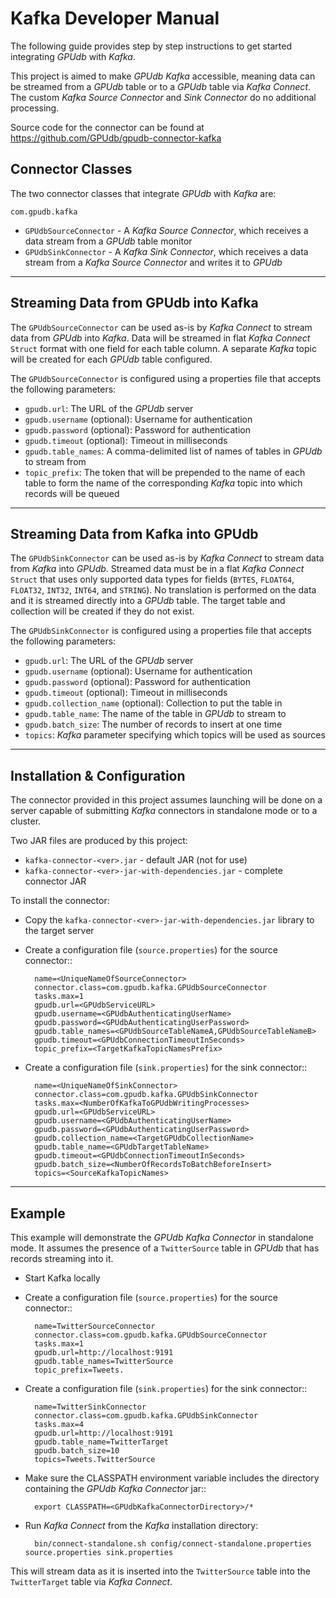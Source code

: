 Kafka Developer Manual
======================

The following guide provides step by step instructions to get started
integrating *GPUdb* with *Kafka*.

This project is aimed to make *GPUdb* *Kafka* accessible, meaning data can be
streamed from a *GPUdb* table or to a *GPUdb* table via *Kafka Connect*.  The
custom *Kafka Source Connector* and *Sink Connector* do no additional
processing.

Source code for the connector can be found at https://github.com/GPUdb/gpudb-connector-kafka


Connector Classes
-----------------

The two connector classes that integrate *GPUdb* with *Kafka* are:

``com.gpudb.kafka``

* ``GPUdbSourceConnector`` - A *Kafka Source Connector*, which receives a data
  stream from a *GPUdb* table monitor
* ``GPUdbSinkConnector`` - A *Kafka Sink Connector*, which receives a data
  stream from a *Kafka Source Connector* and writes it to *GPUdb*


-----


Streaming Data from GPUdb into Kafka
------------------------------------

The ``GPUdbSourceConnector`` can be used as-is by *Kafka Connect* to stream
data from *GPUdb* into *Kafka*. Data will be streamed in flat *Kafka Connect*
``Struct`` format with one field for each table column.  A separate *Kafka*
topic will be created for each *GPUdb* table configured.

The ``GPUdbSourceConnector`` is configured using a properties file that
accepts the following parameters:

* ``gpudb.url``: The URL of the *GPUdb* server
* ``gpudb.username`` (optional): Username for authentication
* ``gpudb.password`` (optional): Password for authentication
* ``gpudb.timeout`` (optional): Timeout in milliseconds 
* ``gpudb.table_names``: A comma-delimited list of names of tables in *GPUdb* to
  stream from
* ``topic_prefix``: The token that will be prepended to the name of each table
  to form the name of the corresponding *Kafka* topic into which records will be
  queued


-----


Streaming Data from Kafka into GPUdb
------------------------------------

The ``GPUdbSinkConnector`` can be used as-is by *Kafka Connect* to stream
data from *Kafka* into *GPUdb*. Streamed data must be in a flat *Kafka Connect*
``Struct`` that uses only supported data types for fields (``BYTES``,
``FLOAT64``, ``FLOAT32``, ``INT32``, ``INT64``, and ``STRING``). No
translation is performed on the data and it is streamed directly into a
*GPUdb* table. The target table and collection will be created if they do
not exist.

The ``GPUdbSinkConnector`` is configured using a properties file that
accepts the following parameters:

* ``gpudb.url``: The URL of the *GPUdb* server
* ``gpudb.username`` (optional): Username for authentication
* ``gpudb.password`` (optional): Password for authentication
* ``gpudb.timeout`` (optional): Timeout in milliseconds
* ``gpudb.collection_name`` (optional): Collection to put the table in
* ``gpudb.table_name``: The name of the table in *GPUdb* to stream to
* ``gpudb.batch_size``: The number of records to insert at one time
* ``topics``: *Kafka* parameter specifying which topics will be used as sources


-----


Installation & Configuration
----------------------------

The connector provided in this project assumes launching will be done on a
server capable of submitting *Kafka* connectors in standalone mode or to a
cluster.

Two JAR files are produced by this project:

* ``kafka-connector-<ver>.jar`` - default JAR (not for use)
* ``kafka-connector-<ver>-jar-with-dependencies.jar`` - complete connector JAR

To install the connector:

* Copy the ``kafka-connector-<ver>-jar-with-dependencies.jar`` library to the
  target server

* Create a configuration file (``source.properties``) for the source connector::

        name=<UniqueNameOfSourceConnector>
        connector.class=com.gpudb.kafka.GPUdbSourceConnector
        tasks.max=1
        gpudb.url=<GPUdbServiceURL>
        gpudb.username=<GPUdbAuthenticatingUserName>
        gpudb.password=<GPUdbAuthenticatingUserPassword>
        gpudb.table_names=<GPUdbSourceTableNameA,GPUdbSourceTableNameB>
        gpudb.timeout=<GPUdbConnectionTimeoutInSeconds>
        topic_prefix=<TargetKafkaTopicNamesPrefix>

* Create a configuration file (``sink.properties``) for the sink connector::

        name=<UniqueNameOfSinkConnector>
        connector.class=com.gpudb.kafka.GPUdbSinkConnector
        tasks.max=<NumberOfKafkaToGPUdbWritingProcesses>
        gpudb.url=<GPUdbServiceURL>
        gpudb.username=<GPUdbAuthenticatingUserName>
        gpudb.password=<GPUdbAuthenticatingUserPassword>
        gpudb.collection_name=<TargetGPUdbCollectionName>
        gpudb.table_name=<GPUdbTargetTableName>
        gpudb.timeout=<GPUdbConnectionTimeoutInSeconds>
        gpudb.batch_size=<NumberOfRecordsToBatchBeforeInsert>
        topics=<SourceKafkaTopicNames>


-----


Example
-------

This example will demonstrate the *GPUdb Kafka Connector* in standalone mode.
It assumes the presence of a ``TwitterSource`` table in *GPUdb* that has records
streaming into it.

* Start Kafka locally

* Create a configuration file (``source.properties``) for the source connector::

        name=TwitterSourceConnector
        connector.class=com.gpudb.kafka.GPUdbSourceConnector
        tasks.max=1
        gpudb.url=http://localhost:9191
        gpudb.table_names=TwitterSource
        topic_prefix=Tweets.

* Create a configuration file (``sink.properties``) for the sink connector::

        name=TwitterSinkConnector
        connector.class=com.gpudb.kafka.GPUdbSinkConnector
        tasks.max=4
        gpudb.url=http://localhost:9191
        gpudb.table_name=TwitterTarget
        gpudb.batch_size=10
        topics=Tweets.TwitterSource

* Make sure the CLASSPATH environment variable includes the directory
  containing the *GPUdb Kafka Connector* jar::

        export CLASSPATH=<GPUdbKafkaConnectorDirectory>/*

* Run *Kafka Connect* from the *Kafka* installation directory:

        bin/connect-standalone.sh config/connect-standalone.properties source.properties sink.properties

This will stream data as it is inserted into the ``TwitterSource`` table into
the ``TwitterTarget`` table via *Kafka Connect*.
